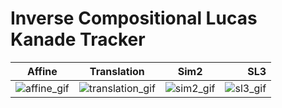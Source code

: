 # Inverse Compositional Lucas Kanade Tracker

|           Affine              |               Translation                |                 Sim2                  |            SL3          |
|-------------------------------|:----------------------------------------:|:-------------------------------------:|------------------------:|
| ![affine_gif](gif/affine.gif) | ![translation_gif](gif/translation.gif)  | ![sim2_gif](gif/sim2.gif)             | ![sl3_gif](gif/sl3.gif) |
